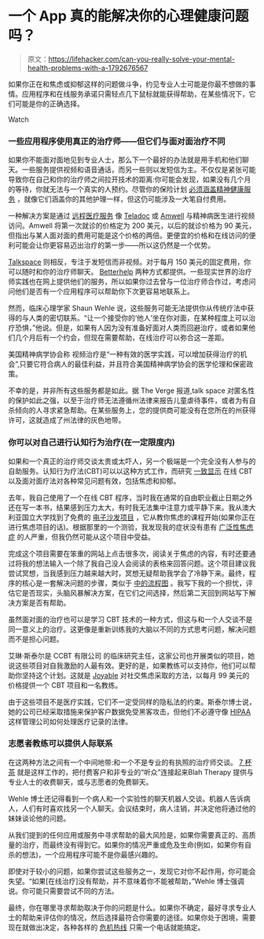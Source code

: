 # 一个 App 真的能解决你的心理健康问题吗？

> 原文：<https://lifehacker.com/can-you-really-solve-your-mental-health-problems-with-a-1792676567>

如果你正在和焦虑或抑郁这样的问题做斗争，约见专业人士可能是你最不想做的事情。应用程序和在线服务承诺只需轻点几下鼠标就能获得帮助，在某些情况下，它们可能是你的正确选择。

Watch

### 一些应用程序使用真正的治疗师——但它们与面对面治疗不同

如果你不能面对面地见到专业人士，那么下一个最好的办法就是用手机和他们聊天。一些服务提供视频和语音通话，而另一些则以发短信为主。不仅仅是紧张可能导致你在自己和你的治疗师之间拉开技术的距离:你可能会发现，如果没有几个月的等待，你就无法与一个真实的人预约。尽管你的保险计划 [必须涵盖精神健康服务](https://www.mentalhealth.gov/get-help/health-insurance/) ，就像它们涵盖你的其他护理一样，但这仍可能涉及一大笔自付费用。

一种解决方案是通过 [远程医疗服务](https://lifehacker.com/visit-a-doctor-without-leaving-your-house-1790044673) 像 [Teladoc](https://www.teladoc.com/) 或 [Amwell](https://amwell.com/cm/services/online-psychiatry/) 与精神病医生进行视频访问。Amwell 将第一次就诊的价格定为 200 美元，以后的就诊价格为 90 美元，但指出与某人面对面的费用可能是这个价格的两倍。更便宜的价格和在线访问的便利可能会让你更容易迈出治疗的第一步——所以这仍然是一个优势。

[Talkspace](http://www.talkspace.com/) 则相反，专注于发短信而非视频。对于每月 150 美元的固定费用，你可以随时和你的治疗师聊天。 [Betterhelp](https://www.betterhelp.com/) 两种方式都提供。一些现实世界的治疗师实践也在网上提供他们的服务，所以如果你过去曾与一位治疗师合作过，考虑问问他们是否有一个应用程序可以帮助你下次更容易地联系上。

然而，临床心理学家 Shaun Wehle 说，这些服务可能无法提供你从传统疗法中获得的与人类的密切联系。“让一个接受你的‘他人’坐在你对面，在某种程度上可以治疗恐惧，”他说。但是，如果有人因为没有准备好面对人类而回避治疗，或者如果他们几个月后有一个约会，但现在需要帮助，在线治疗可以弥合这一差距。

美国精神病学协会称 视频治疗是“一种有效的医学实践，可以增加获得治疗的机会”,只要它符合病人的最佳利益，并且符合美国精神病学协会的医学伦理和保密政策。

不幸的是，并非所有这些服务都是如此。据 The Verge 报道,talk space 对匿名性的保护如此之强，以至于治疗师无法遵循州法律来报告儿童虐待事件，或者为有自杀倾向的人寻求紧急帮助。在某些服务上，您的提供商可能没有在您所在的州获得许可，这就造成了州法律的灰色地带。

### 你可以对自己进行认知行为治疗(在一定限度内)

如果和一个真正的治疗师交谈太贵或太吓人，另一个极端是一个完全没有人参与的自助服务。认知行为疗法(CBT)可以以这种方式工作，而研究 [一致显示](https://academic.oup.com/fampra/article/32/1/3/2964800/Effectiveness-of-cognitive-behavioural-therapy-for) 在线 CBT 以及面对面疗法对各种常见问题有效，包括焦虑和抑郁。

去年，我自己使用了一个在线 CBT 程序，当时我在通常的自由职业截止日期之外还在写一本书，结果感到压力太大，有时我无法集中注意力或平静下来。我从澳大利亚国立大学找到了免费的 [电子沙发项目](https://ecouch.anu.edu.au/new_users/mhl_portal/info/depression/dep_treatments_info/cbt) ，它从教你焦虑的课程开始(如果你正在进行焦虑项目的话)。根据那里的一个测验，我发现我的症状没有患有 [广泛性焦虑症](https://www.adaa.org/understanding-anxiety/generalized-anxiety-disorder-gad) 的人严重，但我仍然可能从这个项目中受益。

完成这个项目需要在笨重的网站上点击很多次，阅读关于焦虑的内容，有时还要通过将我的想法输入一个除了我自己没人会阅读的表格来回答问题。这个项目建议我尝试冥想，当我感到压力越来越大时，冥想无疑帮助我学会了冷静下来。最终，程序的核心是一套解决问题的步骤，类似于 [中的流程图](https://www.getselfhelp.co.uk/gad.htm) 。我写下我的一个担忧，评估它是否现实，头脑风暴解决方案，在它们之间选择，然后第二天回到网站写下解决方案是否有帮助。

虽然面对面的治疗也可以是学习 CBT 技术的一种方式，但这与和一个人交谈不是同一意义上的治疗。这更像是重新训练我的大脑以不同的方式思考问题，解决问题而不是担心问题。

艾琳·斯泰尔是 CCBT 有限公司 的临床研究主任，这家公司也开展类似的项目，她说这些项目对自我激励的人最有效。更好的是，如果教练可以支持你，他们可以帮助你坚持这个计划。这就是 [Joyable](https://joyable.com/) 对社交焦虑采取的方法，以每月 99 美元的价格提供一个 CBT 项目和一名教练。

由于这些项目不是医疗实践，它们不一定受同样的隐私法的约束。斯泰尔博士说，她的公司已经采取措施来保护客户数据免受黑客攻击，但他们不必遵守像 [HIPAA](https://www.hhs.gov/hipaa/) 这样管理公司如何处理医疗记录的法律。

### 志愿者教练可以提供人际联系

在这两种方法之间有一个中间地带:和一个不是专业的有执照的治疗师交谈。 [7 杯茶](https://www.7cups.com/) 就是这样工作的，把付费客户和非专业的“听众”连接起来Blah Therapy 提供与专业人士的收费聊天，或与志愿者的免费聊天。

Wehle 博士还记得看到一个病人和一个实验性的聊天机器人交谈。机器人告诉病人，人们有时喜欢找另一个人聊天。会议结束时，病人注销，并决定他将通过他的妹妹谈论他的问题。

从我们提到的任何应用或服务中寻求帮助的最大风险是，如果你需要真正的、高质量的治疗，而最终没有得到它。如果你的情况严重或危及生命(例如，如果你有自杀的想法)，一个应用程序可能不是你最感兴趣的。

即使对于较小的问题，如果你尝试这些服务之一，发现它对你不起作用，你可能会失望。“如果[在线治疗]没有帮助，并不意味着你不能被帮助，”Wehle 博士强调说。你可能只需要尝试不同的方法。

最终，你在哪里寻求帮助取决于你的问题是什么。如果你不确定，最好寻求专业人士的帮助来评估你的情况，然后选择最符合你需要的途径。如果你处于困境，需要现在就做出决定，各种各样的 [危机热线](https://lifehacker.com/find-mental-health-help-for-almost-anything-with-these-1728037154) 只需一个电话就能搞定。